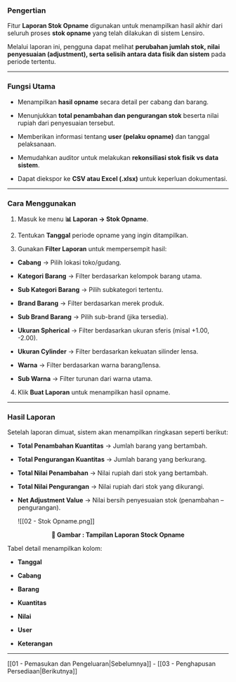
###  Pengertian

Fitur **Laporan Stok Opname** digunakan untuk menampilkan hasil akhir dari seluruh proses **stok opname** yang telah dilakukan di sistem Lensiro.

Melalui laporan ini, pengguna dapat melihat **perubahan jumlah stok, nilai penyesuaian (adjustment), serta selisih antara data fisik dan sistem** pada periode tertentu.

  

---

  

###  Fungsi Utama

- Menampilkan **hasil opname** secara detail per cabang dan barang.

- Menunjukkan **total penambahan dan pengurangan stok** beserta nilai rupiah dari penyesuaian tersebut.

- Memberikan informasi tentang **user (pelaku opname)** dan tanggal pelaksanaan.

- Memudahkan auditor untuk melakukan **rekonsiliasi stok fisik vs data sistem**.

- Dapat diekspor ke **CSV atau Excel (.xlsx)** untuk keperluan dokumentasi.

  

---

  

###  Cara Menggunakan

1. Masuk ke menu **📊 Laporan → Stok Opname**.

2. Tentukan **Tanggal** periode opname yang ingin ditampilkan.

3. Gunakan **Filter Laporan** untuk mempersempit hasil:

- **Cabang** → Pilih lokasi toko/gudang.

- **Kategori Barang** → Filter berdasarkan kelompok barang utama.

- **Sub Kategori Barang** → Pilih subkategori tertentu.

- **Brand Barang** → Filter berdasarkan merek produk.

- **Sub Brand Barang** → Pilih sub-brand (jika tersedia).

- **Ukuran Spherical** → Filter berdasarkan ukuran sferis (misal +1.00, -2.00).

- **Ukuran Cylinder** → Filter berdasarkan kekuatan silinder lensa.

- **Warna** → Filter berdasarkan warna barang/lensa.

- **Sub Warna** → Filter turunan dari warna utama.

4. Klik **Buat Laporan** untuk menampilkan hasil opname.

  

---

  

###  Hasil Laporan

Setelah laporan dimuat, sistem akan menampilkan ringkasan seperti berikut:

- **Total Penambahan Kuantitas** → Jumlah barang yang bertambah.

- **Total Pengurangan Kuantitas** → Jumlah barang yang berkurang.

- **Total Nilai Penambahan** → Nilai rupiah dari stok yang bertambah.

- **Total Nilai Pengurangan** → Nilai rupiah dari stok yang dikurangi.

- **Net Adjustment Value** → Nilai bersih penyesuaian stok (penambahan – pengurangan).

  ![[02 - Stok Opname.png]]
<p align="center"><b>📸 Gambar : Tampilan Laporan Stock Opname</b></p>
Tabel detail menampilkan kolom:

- **Tanggal**

- **Cabang**

- **Barang**

- **Kuantitas**

- **Nilai**

- **User**

- **Keterangan**

  

---

 [[01 - Pemasukan dan Pengeluaran|Sebelumnya]] - [[03 - Penghapusan Persediaan|Berikutnya]] 
